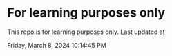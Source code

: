 # For learning purposes only
This repo is for learning purposes only.
Last updated at

Friday, March 8, 2024 10:14:45 PM

